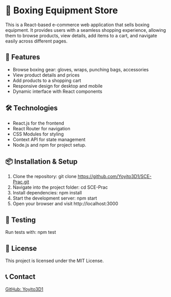 # 🥊 Boxing Equipment Store

This is a React-based e-commerce web application that sells boxing equipment. It provides users with a seamless shopping experience, allowing them to browse products, view details, add items to a cart, and navigate easily across different pages.

## 🚀 Features
- Browse boxing gear: gloves, wraps, punching bags, accessories
- View product details and prices
- Add products to a shopping cart
- Responsive design for desktop and mobile
- Dynamic interface with React components

## 🛠️ Technologies
- React.js for the frontend
- React Router for navigation
- CSS Modules for styling
- Context API for state management
- Node.js and npm for project setup.

## 📦 Installation & Setup
1. Clone the repository:
   git clone https://github.com/Yoyito3D1/SCE-Prac.git
2. Navigate into the project folder:
   cd SCE-Prac
3. Install dependencies:
   npm install
4. Start the development server:
   npm start
5. Open your browser and visit http://localhost:3000

## 🧪 Testing
Run tests with:
npm test

## 📄 License
This project is licensed under the MIT License.

## 📞 Contact
[GitHub: Yoyito3D1](https://github.com/Yoyito3D1)
